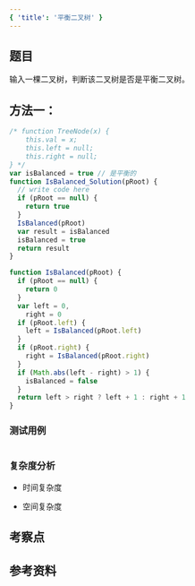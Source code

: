 ```yaml
---
{ 'title': '平衡二叉树' }
---
```


## 题目

输入一棵二叉树，判断该二叉树是否是平衡二叉树。

## 方法一：

```js
/* function TreeNode(x) {
    this.val = x;
    this.left = null;
    this.right = null;
} */
var isBalanced = true // 是平衡的
function IsBalanced_Solution(pRoot) {
  // write code here
  if (pRoot == null) {
    return true
  }
  IsBalanced(pRoot)
  var result = isBalanced
  isBalanced = true
  return result
}

function IsBalanced(pRoot) {
  if (pRoot == null) {
    return 0
  }
  var left = 0,
    right = 0
  if (pRoot.left) {
    left = IsBalanced(pRoot.left)
  }
  if (pRoot.right) {
    right = IsBalanced(pRoot.right)
  }
  if (Math.abs(left - right) > 1) {
    isBalanced = false
  }
  return left > right ? left + 1 : right + 1
}
```

### 测试用例

```js
```

### 复杂度分析

- 时间复杂度

- 空间复杂度

## 考察点

## 参考资料
